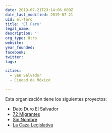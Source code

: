 ```yaml
---
date: 2019-07-21T23:14:06.000Z
date_last_modified: 2019-07-21
uid: el-faro
title: 'El Faro'
legal_name: 
description: ''
org_type: Otro
website: 
year_founded: 
facebook: 
twitter: 
tags:

cities: 
  - San Salvador
  - Ciudad de México

---
```


Esta organización tiene los siguientes proyectos:

- [Dato Duro El Salvador](/proyectos/dato-duro-el-salvador)
- [72 Migrantes](/proyectos/72-migrantes)
- [Sin Nombre](/proyectos/sin-nombre)
- [La Caza Legislativa](/proyectos/la-caza-legislativa)

